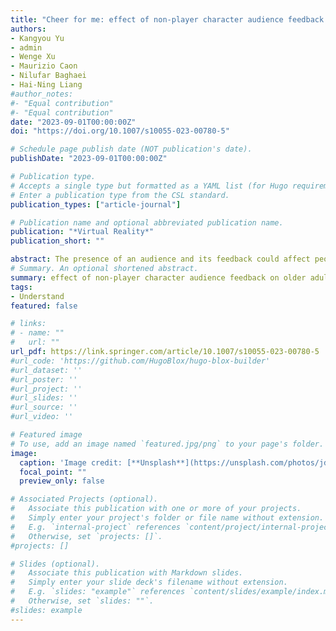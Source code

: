 ```yaml
---
title: "Cheer for me: effect of non-player character audience feedback on older adult users of virtual reality exergames"
authors:
- Kangyou Yu
- admin
- Wenge Xu
- Maurizio Caon
- Nilufar Baghaei
- Hai-Ning Liang
#author_notes:
#- "Equal contribution"
#- "Equal contribution"
date: "2023-09-01T00:00:00Z"
doi: "https://doi.org/10.1007/s10055-023-00780-5"

# Schedule page publish date (NOT publication's date).
publishDate: "2023-09-01T00:00:00Z"

# Publication type.
# Accepts a single type but formatted as a YAML list (for Hugo requirements).
# Enter a publication type from the CSL standard.
publication_types: ["article-journal"]

# Publication name and optional abbreviated publication name.
publication: "*Virtual Reality*"
publication_short: ""

abstract: The presence of an audience and its feedback could affect people’s performance and experience during an event, especially related to sports such as tennis or boxing. Similarly, in videogames, players’ gameplay could be affected if there is an audience and its feedback in response to players’ performance in the environment. The inclusion of an audience with non-player characters (NPC) is common in videogames in general. However, there is a limited exploration of the use of an NPC audience in virtual reality (VR) exergames, especially focusing on elderly players. To fill this gap, this work examines the effect of an NPC audience and its associated feedback (with/without) on elderly users of VR exergames. In a user study, we used 120 NPC in a virtual audience. Results showed that the presence of the NPC audience with responsive feedback led to higher performance (with a higher success rate of performing gesture actions, more successful combinations of actions (or combos for short) performed, and more opponent’s combos prevented) and better gameplay experience (with higher levels of competence, autonomy, relatedness, immersion, and intuitive controls) of elderly players. Our results can help frame the design and engineering of VR exergames that are targeted at elderly users to help them have an enhanced gameplay experience and improve their health. 
# Summary. An optional shortened abstract.
summary: effect of non-player character audience feedback on older adult users of virtual reality exergames
tags:
- Understand
featured: false

# links:
# - name: ""
#   url: ""
url_pdf: https://link.springer.com/article/10.1007/s10055-023-00780-5
#url_code: 'https://github.com/HugoBlox/hugo-blox-builder'
#url_dataset: ''
#url_poster: ''
#url_project: ''
#url_slides: ''
#url_source: ''
#url_video: ''

# Featured image
# To use, add an image named `featured.jpg/png` to your page's folder. 
image:
  caption: 'Image credit: [**Unsplash**](https://unsplash.com/photos/jdD8gXaTZsc)'
  focal_point: ""
  preview_only: false

# Associated Projects (optional).
#   Associate this publication with one or more of your projects.
#   Simply enter your project's folder or file name without extension.
#   E.g. `internal-project` references `content/project/internal-project/index.md`.
#   Otherwise, set `projects: []`.
#projects: []

# Slides (optional).
#   Associate this publication with Markdown slides.
#   Simply enter your slide deck's filename without extension.
#   E.g. `slides: "example"` references `content/slides/example/index.md`.
#   Otherwise, set `slides: ""`.
#slides: example
---
```

